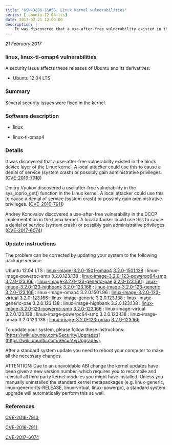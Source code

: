 ```yaml
---
title: "USN-3206-1&#58; Linux kernel vulnerabilities"
series: [ ubuntu-12.04-lts]
date: 2017-02-21 12:00:00
description: |
    It was discovered that a use-after-free vulnerability existed in the block device layer of the Linux kernel. A local attacker could use this to cause a denial of service (system crash) or possibly gain administrative privileges. ([CVE-2016-7910](http://people.ubuntu.com/~ubuntu-security/cve/CVE-2016-7910))
--- 
```

 
 

*21 February 2017*

### linux, linux-ti-omap4 vulnerabilities

A security issue affects these releases of Ubuntu and its derivatives:

* Ubuntu 12.04 LTS

### Summary

Several security issues were fixed in the kernel. 

### Software description

* linux 

* linux-ti-omap4 

### Details

It was discovered that a use-after-free vulnerability existed in the block device layer of the Linux kernel. A local attacker could use this to cause a denial of service (system crash) or possibly gain administrative privileges. ([CVE-2016-7910](http://people.ubuntu.com/~ubuntu-security/cve/CVE-2016-7910))

Dmitry Vyukov discovered a use-after-free vulnerability in the sys_ioprio_get() function in the Linux kernel. A local attacker could use this to cause a denial of service (system crash) or possibly gain administrative privileges. ([CVE-2016-7911](http://people.ubuntu.com/~ubuntu-security/cve/CVE-2016-7911))

Andrey Konovalov discovered a use-after-free vulnerability in the DCCP implementation in the Linux kernel. A local attacker could use this to cause a denial of service (system crash) or possibly gain administrative privileges. ([CVE-2017-6074](http://people.ubuntu.com/~ubuntu-security/cve/CVE-2017-6074)) 

### Update instructions

The problem can be corrected by updating your system to the following package version:

Ubuntu 12.04 LTS
 : [linux-image-3.2.0-1501-omap4](https://launchpad.net/ubuntu/+source/linux-ti-omap4) <span> [3.2.0-1501.128](https://launchpad.net/ubuntu/+source/linux-ti-omap4/3.2.0-1501.128) </span> 
 : linux-image-powerpc-smp <span>3.2.0.123.138</span>
 : [linux-image-3.2.0-123-powerpc64-smp](https://launchpad.net/ubuntu/+source/linux) <span> [3.2.0-123.166](https://launchpad.net/ubuntu/+source/linux/3.2.0-123.166) </span> 
 : [linux-image-3.2.0-123-generic-pae](https://launchpad.net/ubuntu/+source/linux) <span> [3.2.0-123.166](https://launchpad.net/ubuntu/+source/linux/3.2.0-123.166) </span> 
 : [linux-image-3.2.0-123-highbank](https://launchpad.net/ubuntu/+source/linux) <span> [3.2.0-123.166](https://launchpad.net/ubuntu/+source/linux/3.2.0-123.166) </span> 
 : [linux-image-3.2.0-123-generic](https://launchpad.net/ubuntu/+source/linux) <span> [3.2.0-123.166](https://launchpad.net/ubuntu/+source/linux/3.2.0-123.166) </span> 
 : linux-image-omap4 <span>3.2.0.1501.96</span>
 : [linux-image-3.2.0-123-virtual](https://launchpad.net/ubuntu/+source/linux) <span> [3.2.0-123.166](https://launchpad.net/ubuntu/+source/linux/3.2.0-123.166) </span> 
 : linux-image-generic <span>3.2.0.123.138</span>
 : linux-image-generic-pae <span>3.2.0.123.138</span>
 : linux-image-highbank <span>3.2.0.123.138</span>
 : [linux-image-3.2.0-123-powerpc-smp](https://launchpad.net/ubuntu/+source/linux) <span> [3.2.0-123.166](https://launchpad.net/ubuntu/+source/linux/3.2.0-123.166) </span> 
 : linux-image-virtual <span>3.2.0.123.138</span>
 : linux-image-powerpc64-smp <span>3.2.0.123.138</span>
 : linux-image-omap <span>3.2.0.123.138</span>
 : [linux-image-3.2.0-123-omap](https://launchpad.net/ubuntu/+source/linux) <span> [3.2.0-123.166](https://launchpad.net/ubuntu/+source/linux/3.2.0-123.166) </span> 

To update your system, please follow these instructions: [https://wiki.ubuntu.com/Security/Upgrades](https://wiki.ubuntu.com/Security/Upgrades).

After a standard system update you need to reboot your computer to make all the necessary changes.

ATTENTION: Due to an unavoidable ABI change the kernel updates have been given a new version number, which requires you to recompile and reinstall all third party kernel modules you might have installed. Unless you manually uninstalled the standard kernel metapackages (e.g. linux-generic, linux-generic-lts-RELEASE, linux-virtual, linux-powerpc), a standard system upgrade will automatically perform this as well. 

### References

 
 [CVE-2016-7910](http://people.ubuntu.com/~ubuntu-security/cve/CVE-2016-7910), 

 [CVE-2016-7911](http://people.ubuntu.com/~ubuntu-security/cve/CVE-2016-7911), 

 [CVE-2017-6074](http://people.ubuntu.com/~ubuntu-security/cve/CVE-2017-6074)
 

